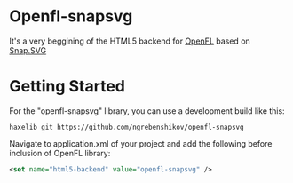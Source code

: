 Openfl-snapsvg
==============

It's a very beggining of the HTML5 backend for [OpenFL](http://www.openfl.org) based on [Snap.SVG](http://snapsvg.io)

Getting Started
==================

For the "openfl-snapsvg" library, you can use a development build like this:

    haxelib git https://github.com/ngrebenshikov/openfl-snapsvg

Navigate to application.xml of your project and add the following before inclusion of OpenFL library:
```xml
<set name="html5-backend" value="openfl-snapsvg" />
```
